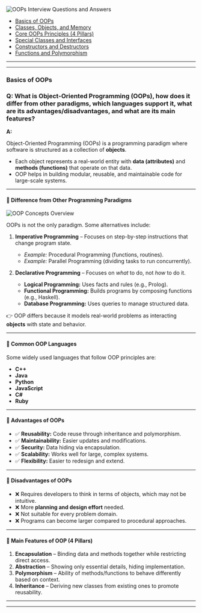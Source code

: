 ![OOPs Interview Questions and Answers](https://media.geeksforgeeks.org/wp-content/uploads/20230314113535/OOPs-Interview-Questions-and-Answers.png)




- [Basics of OOPs](#basics-of-oops)  
- [Classes, Objects, and Memory](#classes-objects-and-memory)  
- [Core OOPs Principles (4 Pillars)](#core-oops-principles-4-pillars)  
- [Special Classes and Interfaces](#special-classes-and-interfaces)  
- [Constructors and Destructors](#constructors-and-destructors)  
- [Functions and Polymorphism](#functions-and-polymorphism)  

----
----

### Basics of OOPs

### Q: What is Object-Oriented Programming (OOPs), how does it differ from other paradigms, which languages support it, what are its advantages/disadvantages, and what are its main features?

**A:**  

Object-Oriented Programming (OOPs) is a programming paradigm where software is structured as a collection of **objects**.  
- Each object represents a real-world entity with **data (attributes)** and **methods (functions)** that operate on that data.  
- OOP helps in building modular, reusable, and maintainable code for large-scale systems.  

---

#### 🔹 Difference from Other Programming Paradigms

![OOP Concepts Overview](https://media.geeksforgeeks.org/wp-content/uploads/20250425104200593184/oops.png)

OOPs is not the only paradigm. Some alternatives include:  

1. **Imperative Programming** – Focuses on step-by-step instructions that change program state.  
   - *Example:* Procedural Programming (functions, routines).  
   - *Example:* Parallel Programming (dividing tasks to run concurrently).  

2. **Declarative Programming** – Focuses on *what* to do, not *how* to do it.  
   - **Logical Programming:** Uses facts and rules (e.g., Prolog).  
   - **Functional Programming:** Builds programs by composing functions (e.g., Haskell).  
   - **Database Programming:** Uses queries to manage structured data.  

👉 OOP differs because it models real-world problems as interacting **objects** with state and behavior.

---

#### 🔹 Common OOP Languages
Some widely used languages that follow OOP principles are:  
- **C++**  
- **Java**  
- **Python**  
- **JavaScript**  
- **C#**  
- **Ruby**

---

#### 🔹 Advantages of OOPs
- ✅ **Reusability:** Code reuse through inheritance and polymorphism.  
- ✅ **Maintainability:** Easier updates and modifications.  
- ✅ **Security:** Data hiding via encapsulation.  
- ✅ **Scalability:** Works well for large, complex systems.  
- ✅ **Flexibility:** Easier to redesign and extend.  

---

#### 🔹 Disadvantages of OOPs
- ❌ Requires developers to think in terms of objects, which may not be intuitive.  
- ❌ More **planning and design effort** needed.  
- ❌ Not suitable for every problem domain.  
- ❌ Programs can become larger compared to procedural approaches.  

---

#### 🔹 Main Features of OOP (4 Pillars)
1. **Encapsulation** – Binding data and methods together while restricting direct access.  
2. **Abstraction** – Showing only essential details, hiding implementation.  
3. **Polymorphism** – Ability of methods/functions to behave differently based on context.  
4. **Inheritance** – Deriving new classes from existing ones to promote reusability.  

---
---

